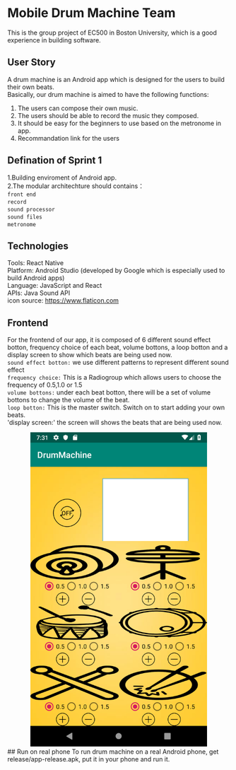 # Mobile Drum Machine Team  
This is the group project of EC500 in Boston University, which is a good experience in building software.
## User Story
A drum machine is an Android app which is designed for the users to build their own beats.  
Basically, our drum machine is aimed to have the following functions:  
1. The users can compose their own music.
2. The users should be able to record the music they composed.  
3. It should be easy for the beginners to use based on the metronome in app.
4. Recommandation link for the users
## Defination of Sprint 1  
1.Building enviroment of Android app.  
2.The modular architechture should contains：  
` front end `   
` record `      
` sound processor `    
` sound files `     
` metronome `  
## Technologies
Tools: React Native  
Platform: Android Studio  (developed by Google which is especially used to build Android apps)  
Language: JavaScript and React  
APIs: Java Sound API  
icon source:
https://www.flaticon.com
## Frontend
For the frontend of our app, it is composed of 6 different sound effect botton, frequency choice of each beat, volume bottons, a loop botton and a display screen to show which beats are being used now.  
`sound effect botton:` we use different patterns to represent different sound effect  
`frequency choice:` This is a Radiogroup which allows users to choose the frequency of 0.5,1.0 or 1.5  
`volume bottons:` under each beat botton, there will be a set of volume bottons to change the volume of the beat.    
`loop botton:` This is the master switch. Switch on to start adding your own beats.  
'display screen:' the screen will shows the beats that are being used now.  
<div align=center><img src="https://github.com/ec500-software-engineering/project-13-mobile_drum_machine/blob/master/Frontend.png" width=400/></div>
## Run on real phone
To run drum machine on a real Android phone, get release/app-release.apk, put it in your phone and run it.
